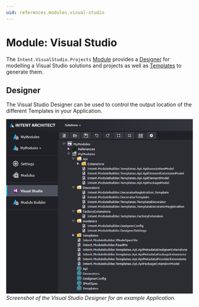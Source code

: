 ```yaml
---
uid: references.modules.visual-studio
---
```

# Module: Visual Studio

The `Intent.VisualStudio.Projects` [Module](xref:references.modules) provides a [Designer](xref:designers.about-designers) for modelling a Visual Studio solutions and projects as well as [Templates](xref:references.templates) to generate them.

## Designer

The Visual Studio Designer can be used to control the output location of the different Templates in your Application.

![Visual Studio designer](images/visual-studio-designer.png)
_Screenshot of the Visual Studio Designer for an example Application._
